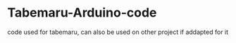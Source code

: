 # Tabemaru-Arduino-code
code used for tabemaru, can also be used on other project if addapted for it
